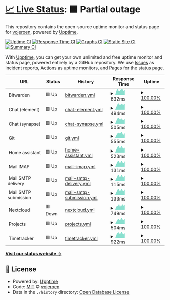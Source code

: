 # [📈 Live Status](https://vojeroen.github.io/uptime): <!--live status--> **🟧 Partial outage**

This repository contains the open-source uptime monitor and status page for [vojeroen](https://vojeroen.github.io/uptime), powered by [Upptime](https://github.com/upptime/upptime).

[![Uptime CI](https://github.com/vojeroen/uptime/workflows/Uptime%20CI/badge.svg)](https://github.com/vojeroen/uptime/actions?query=workflow%3A%22Uptime+CI%22)
[![Response Time CI](https://github.com/vojeroen/uptime/workflows/Response%20Time%20CI/badge.svg)](https://github.com/vojeroen/uptime/actions?query=workflow%3A%22Response+Time+CI%22)
[![Graphs CI](https://github.com/vojeroen/uptime/workflows/Graphs%20CI/badge.svg)](https://github.com/vojeroen/uptime/actions?query=workflow%3A%22Graphs+CI%22)
[![Static Site CI](https://github.com/vojeroen/uptime/workflows/Static%20Site%20CI/badge.svg)](https://github.com/vojeroen/uptime/actions?query=workflow%3A%22Static+Site+CI%22)
[![Summary CI](https://github.com/vojeroen/uptime/workflows/Summary%20CI/badge.svg)](https://github.com/vojeroen/uptime/actions?query=workflow%3A%22Summary+CI%22)

With [Upptime](https://upptime.js.org), you can get your own unlimited and free uptime monitor and status page, powered entirely by a GitHub repository. We use [Issues](https://github.com/vojeroen/uptime/issues) as incident reports, [Actions](https://github.com/vojeroen/uptime/actions) as uptime monitors, and [Pages](https://vojeroen.github.io/uptime) for the status page.

<!--start: status pages-->
<!-- This summary is generated by Upptime (https://github.com/upptime/upptime) -->
<!-- Do not edit this manually, your changes will be overwritten -->
<!-- prettier-ignore -->
| URL | Status | History | Response Time | Uptime |
| --- | ------ | ------- | ------------- | ------ |
| <img alt="" src="https://icons.duckduckgo.com/ip3/null.ico" height="13"> Bitwarden | 🟩 Up | [bitwarden.yml](https://github.com/vojeroen/uptime/commits/HEAD/history/bitwarden.yml) | <details><summary><img alt="Response time graph" src="./graphs/bitwarden/response-time-week.png" height="20"> 632ms</summary><br><a href="https://vojeroen.github.io/uptime/history/bitwarden"><img alt="Response time 627" src="https://img.shields.io/endpoint?url=https%3A%2F%2Fraw.githubusercontent.com%2Fvojeroen%2Fuptime%2FHEAD%2Fapi%2Fbitwarden%2Fresponse-time.json"></a><br><a href="https://vojeroen.github.io/uptime/history/bitwarden"><img alt="24-hour response time 679" src="https://img.shields.io/endpoint?url=https%3A%2F%2Fraw.githubusercontent.com%2Fvojeroen%2Fuptime%2FHEAD%2Fapi%2Fbitwarden%2Fresponse-time-day.json"></a><br><a href="https://vojeroen.github.io/uptime/history/bitwarden"><img alt="7-day response time 632" src="https://img.shields.io/endpoint?url=https%3A%2F%2Fraw.githubusercontent.com%2Fvojeroen%2Fuptime%2FHEAD%2Fapi%2Fbitwarden%2Fresponse-time-week.json"></a><br><a href="https://vojeroen.github.io/uptime/history/bitwarden"><img alt="30-day response time 634" src="https://img.shields.io/endpoint?url=https%3A%2F%2Fraw.githubusercontent.com%2Fvojeroen%2Fuptime%2FHEAD%2Fapi%2Fbitwarden%2Fresponse-time-month.json"></a><br><a href="https://vojeroen.github.io/uptime/history/bitwarden"><img alt="1-year response time 627" src="https://img.shields.io/endpoint?url=https%3A%2F%2Fraw.githubusercontent.com%2Fvojeroen%2Fuptime%2FHEAD%2Fapi%2Fbitwarden%2Fresponse-time-year.json"></a></details> | <details><summary><a href="https://vojeroen.github.io/uptime/history/bitwarden">100.00%</a></summary><a href="https://vojeroen.github.io/uptime/history/bitwarden"><img alt="All-time uptime 99.73%" src="https://img.shields.io/endpoint?url=https%3A%2F%2Fraw.githubusercontent.com%2Fvojeroen%2Fuptime%2FHEAD%2Fapi%2Fbitwarden%2Fuptime.json"></a><br><a href="https://vojeroen.github.io/uptime/history/bitwarden"><img alt="24-hour uptime 100.00%" src="https://img.shields.io/endpoint?url=https%3A%2F%2Fraw.githubusercontent.com%2Fvojeroen%2Fuptime%2FHEAD%2Fapi%2Fbitwarden%2Fuptime-day.json"></a><br><a href="https://vojeroen.github.io/uptime/history/bitwarden"><img alt="7-day uptime 100.00%" src="https://img.shields.io/endpoint?url=https%3A%2F%2Fraw.githubusercontent.com%2Fvojeroen%2Fuptime%2FHEAD%2Fapi%2Fbitwarden%2Fuptime-week.json"></a><br><a href="https://vojeroen.github.io/uptime/history/bitwarden"><img alt="30-day uptime 100.00%" src="https://img.shields.io/endpoint?url=https%3A%2F%2Fraw.githubusercontent.com%2Fvojeroen%2Fuptime%2FHEAD%2Fapi%2Fbitwarden%2Fuptime-month.json"></a><br><a href="https://vojeroen.github.io/uptime/history/bitwarden"><img alt="1-year uptime 99.73%" src="https://img.shields.io/endpoint?url=https%3A%2F%2Fraw.githubusercontent.com%2Fvojeroen%2Fuptime%2FHEAD%2Fapi%2Fbitwarden%2Fuptime-year.json"></a></details>
| <img alt="" src="https://icons.duckduckgo.com/ip3/null.ico" height="13"> Chat (element) | 🟩 Up | [chat-element.yml](https://github.com/vojeroen/uptime/commits/HEAD/history/chat-element.yml) | <details><summary><img alt="Response time graph" src="./graphs/chat-element/response-time-week.png" height="20"> 494ms</summary><br><a href="https://vojeroen.github.io/uptime/history/chat-element"><img alt="Response time 498" src="https://img.shields.io/endpoint?url=https%3A%2F%2Fraw.githubusercontent.com%2Fvojeroen%2Fuptime%2FHEAD%2Fapi%2Fchat-element%2Fresponse-time.json"></a><br><a href="https://vojeroen.github.io/uptime/history/chat-element"><img alt="24-hour response time 568" src="https://img.shields.io/endpoint?url=https%3A%2F%2Fraw.githubusercontent.com%2Fvojeroen%2Fuptime%2FHEAD%2Fapi%2Fchat-element%2Fresponse-time-day.json"></a><br><a href="https://vojeroen.github.io/uptime/history/chat-element"><img alt="7-day response time 494" src="https://img.shields.io/endpoint?url=https%3A%2F%2Fraw.githubusercontent.com%2Fvojeroen%2Fuptime%2FHEAD%2Fapi%2Fchat-element%2Fresponse-time-week.json"></a><br><a href="https://vojeroen.github.io/uptime/history/chat-element"><img alt="30-day response time 485" src="https://img.shields.io/endpoint?url=https%3A%2F%2Fraw.githubusercontent.com%2Fvojeroen%2Fuptime%2FHEAD%2Fapi%2Fchat-element%2Fresponse-time-month.json"></a><br><a href="https://vojeroen.github.io/uptime/history/chat-element"><img alt="1-year response time 498" src="https://img.shields.io/endpoint?url=https%3A%2F%2Fraw.githubusercontent.com%2Fvojeroen%2Fuptime%2FHEAD%2Fapi%2Fchat-element%2Fresponse-time-year.json"></a></details> | <details><summary><a href="https://vojeroen.github.io/uptime/history/chat-element">100.00%</a></summary><a href="https://vojeroen.github.io/uptime/history/chat-element"><img alt="All-time uptime 99.84%" src="https://img.shields.io/endpoint?url=https%3A%2F%2Fraw.githubusercontent.com%2Fvojeroen%2Fuptime%2FHEAD%2Fapi%2Fchat-element%2Fuptime.json"></a><br><a href="https://vojeroen.github.io/uptime/history/chat-element"><img alt="24-hour uptime 100.00%" src="https://img.shields.io/endpoint?url=https%3A%2F%2Fraw.githubusercontent.com%2Fvojeroen%2Fuptime%2FHEAD%2Fapi%2Fchat-element%2Fuptime-day.json"></a><br><a href="https://vojeroen.github.io/uptime/history/chat-element"><img alt="7-day uptime 100.00%" src="https://img.shields.io/endpoint?url=https%3A%2F%2Fraw.githubusercontent.com%2Fvojeroen%2Fuptime%2FHEAD%2Fapi%2Fchat-element%2Fuptime-week.json"></a><br><a href="https://vojeroen.github.io/uptime/history/chat-element"><img alt="30-day uptime 100.00%" src="https://img.shields.io/endpoint?url=https%3A%2F%2Fraw.githubusercontent.com%2Fvojeroen%2Fuptime%2FHEAD%2Fapi%2Fchat-element%2Fuptime-month.json"></a><br><a href="https://vojeroen.github.io/uptime/history/chat-element"><img alt="1-year uptime 99.84%" src="https://img.shields.io/endpoint?url=https%3A%2F%2Fraw.githubusercontent.com%2Fvojeroen%2Fuptime%2FHEAD%2Fapi%2Fchat-element%2Fuptime-year.json"></a></details>
| <img alt="" src="https://icons.duckduckgo.com/ip3/null.ico" height="13"> Chat (synapse) | 🟩 Up | [chat-synapse.yml](https://github.com/vojeroen/uptime/commits/HEAD/history/chat-synapse.yml) | <details><summary><img alt="Response time graph" src="./graphs/chat-synapse/response-time-week.png" height="20"> 505ms</summary><br><a href="https://vojeroen.github.io/uptime/history/chat-synapse"><img alt="Response time 479" src="https://img.shields.io/endpoint?url=https%3A%2F%2Fraw.githubusercontent.com%2Fvojeroen%2Fuptime%2FHEAD%2Fapi%2Fchat-synapse%2Fresponse-time.json"></a><br><a href="https://vojeroen.github.io/uptime/history/chat-synapse"><img alt="24-hour response time 528" src="https://img.shields.io/endpoint?url=https%3A%2F%2Fraw.githubusercontent.com%2Fvojeroen%2Fuptime%2FHEAD%2Fapi%2Fchat-synapse%2Fresponse-time-day.json"></a><br><a href="https://vojeroen.github.io/uptime/history/chat-synapse"><img alt="7-day response time 505" src="https://img.shields.io/endpoint?url=https%3A%2F%2Fraw.githubusercontent.com%2Fvojeroen%2Fuptime%2FHEAD%2Fapi%2Fchat-synapse%2Fresponse-time-week.json"></a><br><a href="https://vojeroen.github.io/uptime/history/chat-synapse"><img alt="30-day response time 492" src="https://img.shields.io/endpoint?url=https%3A%2F%2Fraw.githubusercontent.com%2Fvojeroen%2Fuptime%2FHEAD%2Fapi%2Fchat-synapse%2Fresponse-time-month.json"></a><br><a href="https://vojeroen.github.io/uptime/history/chat-synapse"><img alt="1-year response time 479" src="https://img.shields.io/endpoint?url=https%3A%2F%2Fraw.githubusercontent.com%2Fvojeroen%2Fuptime%2FHEAD%2Fapi%2Fchat-synapse%2Fresponse-time-year.json"></a></details> | <details><summary><a href="https://vojeroen.github.io/uptime/history/chat-synapse">100.00%</a></summary><a href="https://vojeroen.github.io/uptime/history/chat-synapse"><img alt="All-time uptime 99.84%" src="https://img.shields.io/endpoint?url=https%3A%2F%2Fraw.githubusercontent.com%2Fvojeroen%2Fuptime%2FHEAD%2Fapi%2Fchat-synapse%2Fuptime.json"></a><br><a href="https://vojeroen.github.io/uptime/history/chat-synapse"><img alt="24-hour uptime 100.00%" src="https://img.shields.io/endpoint?url=https%3A%2F%2Fraw.githubusercontent.com%2Fvojeroen%2Fuptime%2FHEAD%2Fapi%2Fchat-synapse%2Fuptime-day.json"></a><br><a href="https://vojeroen.github.io/uptime/history/chat-synapse"><img alt="7-day uptime 100.00%" src="https://img.shields.io/endpoint?url=https%3A%2F%2Fraw.githubusercontent.com%2Fvojeroen%2Fuptime%2FHEAD%2Fapi%2Fchat-synapse%2Fuptime-week.json"></a><br><a href="https://vojeroen.github.io/uptime/history/chat-synapse"><img alt="30-day uptime 100.00%" src="https://img.shields.io/endpoint?url=https%3A%2F%2Fraw.githubusercontent.com%2Fvojeroen%2Fuptime%2FHEAD%2Fapi%2Fchat-synapse%2Fuptime-month.json"></a><br><a href="https://vojeroen.github.io/uptime/history/chat-synapse"><img alt="1-year uptime 99.84%" src="https://img.shields.io/endpoint?url=https%3A%2F%2Fraw.githubusercontent.com%2Fvojeroen%2Fuptime%2FHEAD%2Fapi%2Fchat-synapse%2Fuptime-year.json"></a></details>
| <img alt="" src="https://icons.duckduckgo.com/ip3/null.ico" height="13"> Git | 🟩 Up | [git.yml](https://github.com/vojeroen/uptime/commits/HEAD/history/git.yml) | <details><summary><img alt="Response time graph" src="./graphs/git/response-time-week.png" height="20"> 555ms</summary><br><a href="https://vojeroen.github.io/uptime/history/git"><img alt="Response time 501" src="https://img.shields.io/endpoint?url=https%3A%2F%2Fraw.githubusercontent.com%2Fvojeroen%2Fuptime%2FHEAD%2Fapi%2Fgit%2Fresponse-time.json"></a><br><a href="https://vojeroen.github.io/uptime/history/git"><img alt="24-hour response time 580" src="https://img.shields.io/endpoint?url=https%3A%2F%2Fraw.githubusercontent.com%2Fvojeroen%2Fuptime%2FHEAD%2Fapi%2Fgit%2Fresponse-time-day.json"></a><br><a href="https://vojeroen.github.io/uptime/history/git"><img alt="7-day response time 555" src="https://img.shields.io/endpoint?url=https%3A%2F%2Fraw.githubusercontent.com%2Fvojeroen%2Fuptime%2FHEAD%2Fapi%2Fgit%2Fresponse-time-week.json"></a><br><a href="https://vojeroen.github.io/uptime/history/git"><img alt="30-day response time 495" src="https://img.shields.io/endpoint?url=https%3A%2F%2Fraw.githubusercontent.com%2Fvojeroen%2Fuptime%2FHEAD%2Fapi%2Fgit%2Fresponse-time-month.json"></a><br><a href="https://vojeroen.github.io/uptime/history/git"><img alt="1-year response time 501" src="https://img.shields.io/endpoint?url=https%3A%2F%2Fraw.githubusercontent.com%2Fvojeroen%2Fuptime%2FHEAD%2Fapi%2Fgit%2Fresponse-time-year.json"></a></details> | <details><summary><a href="https://vojeroen.github.io/uptime/history/git">100.00%</a></summary><a href="https://vojeroen.github.io/uptime/history/git"><img alt="All-time uptime 99.35%" src="https://img.shields.io/endpoint?url=https%3A%2F%2Fraw.githubusercontent.com%2Fvojeroen%2Fuptime%2FHEAD%2Fapi%2Fgit%2Fuptime.json"></a><br><a href="https://vojeroen.github.io/uptime/history/git"><img alt="24-hour uptime 100.00%" src="https://img.shields.io/endpoint?url=https%3A%2F%2Fraw.githubusercontent.com%2Fvojeroen%2Fuptime%2FHEAD%2Fapi%2Fgit%2Fuptime-day.json"></a><br><a href="https://vojeroen.github.io/uptime/history/git"><img alt="7-day uptime 100.00%" src="https://img.shields.io/endpoint?url=https%3A%2F%2Fraw.githubusercontent.com%2Fvojeroen%2Fuptime%2FHEAD%2Fapi%2Fgit%2Fuptime-week.json"></a><br><a href="https://vojeroen.github.io/uptime/history/git"><img alt="30-day uptime 100.00%" src="https://img.shields.io/endpoint?url=https%3A%2F%2Fraw.githubusercontent.com%2Fvojeroen%2Fuptime%2FHEAD%2Fapi%2Fgit%2Fuptime-month.json"></a><br><a href="https://vojeroen.github.io/uptime/history/git"><img alt="1-year uptime 99.35%" src="https://img.shields.io/endpoint?url=https%3A%2F%2Fraw.githubusercontent.com%2Fvojeroen%2Fuptime%2FHEAD%2Fapi%2Fgit%2Fuptime-year.json"></a></details>
| <img alt="" src="https://icons.duckduckgo.com/ip3/null.ico" height="13"> Home assistant | 🟩 Up | [home-assistant.yml](https://github.com/vojeroen/uptime/commits/HEAD/history/home-assistant.yml) | <details><summary><img alt="Response time graph" src="./graphs/home-assistant/response-time-week.png" height="20"> 523ms</summary><br><a href="https://vojeroen.github.io/uptime/history/home-assistant"><img alt="Response time 477" src="https://img.shields.io/endpoint?url=https%3A%2F%2Fraw.githubusercontent.com%2Fvojeroen%2Fuptime%2FHEAD%2Fapi%2Fhome-assistant%2Fresponse-time.json"></a><br><a href="https://vojeroen.github.io/uptime/history/home-assistant"><img alt="24-hour response time 507" src="https://img.shields.io/endpoint?url=https%3A%2F%2Fraw.githubusercontent.com%2Fvojeroen%2Fuptime%2FHEAD%2Fapi%2Fhome-assistant%2Fresponse-time-day.json"></a><br><a href="https://vojeroen.github.io/uptime/history/home-assistant"><img alt="7-day response time 523" src="https://img.shields.io/endpoint?url=https%3A%2F%2Fraw.githubusercontent.com%2Fvojeroen%2Fuptime%2FHEAD%2Fapi%2Fhome-assistant%2Fresponse-time-week.json"></a><br><a href="https://vojeroen.github.io/uptime/history/home-assistant"><img alt="30-day response time 493" src="https://img.shields.io/endpoint?url=https%3A%2F%2Fraw.githubusercontent.com%2Fvojeroen%2Fuptime%2FHEAD%2Fapi%2Fhome-assistant%2Fresponse-time-month.json"></a><br><a href="https://vojeroen.github.io/uptime/history/home-assistant"><img alt="1-year response time 477" src="https://img.shields.io/endpoint?url=https%3A%2F%2Fraw.githubusercontent.com%2Fvojeroen%2Fuptime%2FHEAD%2Fapi%2Fhome-assistant%2Fresponse-time-year.json"></a></details> | <details><summary><a href="https://vojeroen.github.io/uptime/history/home-assistant">100.00%</a></summary><a href="https://vojeroen.github.io/uptime/history/home-assistant"><img alt="All-time uptime 79.62%" src="https://img.shields.io/endpoint?url=https%3A%2F%2Fraw.githubusercontent.com%2Fvojeroen%2Fuptime%2FHEAD%2Fapi%2Fhome-assistant%2Fuptime.json"></a><br><a href="https://vojeroen.github.io/uptime/history/home-assistant"><img alt="24-hour uptime 100.00%" src="https://img.shields.io/endpoint?url=https%3A%2F%2Fraw.githubusercontent.com%2Fvojeroen%2Fuptime%2FHEAD%2Fapi%2Fhome-assistant%2Fuptime-day.json"></a><br><a href="https://vojeroen.github.io/uptime/history/home-assistant"><img alt="7-day uptime 100.00%" src="https://img.shields.io/endpoint?url=https%3A%2F%2Fraw.githubusercontent.com%2Fvojeroen%2Fuptime%2FHEAD%2Fapi%2Fhome-assistant%2Fuptime-week.json"></a><br><a href="https://vojeroen.github.io/uptime/history/home-assistant"><img alt="30-day uptime 100.00%" src="https://img.shields.io/endpoint?url=https%3A%2F%2Fraw.githubusercontent.com%2Fvojeroen%2Fuptime%2FHEAD%2Fapi%2Fhome-assistant%2Fuptime-month.json"></a><br><a href="https://vojeroen.github.io/uptime/history/home-assistant"><img alt="1-year uptime 79.62%" src="https://img.shields.io/endpoint?url=https%3A%2F%2Fraw.githubusercontent.com%2Fvojeroen%2Fuptime%2FHEAD%2Fapi%2Fhome-assistant%2Fuptime-year.json"></a></details>
| <img alt="" src="https://icons.duckduckgo.com/ip3/null.ico" height="13"> Mail IMAP | 🟩 Up | [mail-imap.yml](https://github.com/vojeroen/uptime/commits/HEAD/history/mail-imap.yml) | <details><summary><img alt="Response time graph" src="./graphs/mail-imap/response-time-week.png" height="20"> 131ms</summary><br><a href="https://vojeroen.github.io/uptime/history/mail-imap"><img alt="Response time 141" src="https://img.shields.io/endpoint?url=https%3A%2F%2Fraw.githubusercontent.com%2Fvojeroen%2Fuptime%2FHEAD%2Fapi%2Fmail-imap%2Fresponse-time.json"></a><br><a href="https://vojeroen.github.io/uptime/history/mail-imap"><img alt="24-hour response time 152" src="https://img.shields.io/endpoint?url=https%3A%2F%2Fraw.githubusercontent.com%2Fvojeroen%2Fuptime%2FHEAD%2Fapi%2Fmail-imap%2Fresponse-time-day.json"></a><br><a href="https://vojeroen.github.io/uptime/history/mail-imap"><img alt="7-day response time 131" src="https://img.shields.io/endpoint?url=https%3A%2F%2Fraw.githubusercontent.com%2Fvojeroen%2Fuptime%2FHEAD%2Fapi%2Fmail-imap%2Fresponse-time-week.json"></a><br><a href="https://vojeroen.github.io/uptime/history/mail-imap"><img alt="30-day response time 129" src="https://img.shields.io/endpoint?url=https%3A%2F%2Fraw.githubusercontent.com%2Fvojeroen%2Fuptime%2FHEAD%2Fapi%2Fmail-imap%2Fresponse-time-month.json"></a><br><a href="https://vojeroen.github.io/uptime/history/mail-imap"><img alt="1-year response time 141" src="https://img.shields.io/endpoint?url=https%3A%2F%2Fraw.githubusercontent.com%2Fvojeroen%2Fuptime%2FHEAD%2Fapi%2Fmail-imap%2Fresponse-time-year.json"></a></details> | <details><summary><a href="https://vojeroen.github.io/uptime/history/mail-imap">100.00%</a></summary><a href="https://vojeroen.github.io/uptime/history/mail-imap"><img alt="All-time uptime 99.88%" src="https://img.shields.io/endpoint?url=https%3A%2F%2Fraw.githubusercontent.com%2Fvojeroen%2Fuptime%2FHEAD%2Fapi%2Fmail-imap%2Fuptime.json"></a><br><a href="https://vojeroen.github.io/uptime/history/mail-imap"><img alt="24-hour uptime 100.00%" src="https://img.shields.io/endpoint?url=https%3A%2F%2Fraw.githubusercontent.com%2Fvojeroen%2Fuptime%2FHEAD%2Fapi%2Fmail-imap%2Fuptime-day.json"></a><br><a href="https://vojeroen.github.io/uptime/history/mail-imap"><img alt="7-day uptime 100.00%" src="https://img.shields.io/endpoint?url=https%3A%2F%2Fraw.githubusercontent.com%2Fvojeroen%2Fuptime%2FHEAD%2Fapi%2Fmail-imap%2Fuptime-week.json"></a><br><a href="https://vojeroen.github.io/uptime/history/mail-imap"><img alt="30-day uptime 100.00%" src="https://img.shields.io/endpoint?url=https%3A%2F%2Fraw.githubusercontent.com%2Fvojeroen%2Fuptime%2FHEAD%2Fapi%2Fmail-imap%2Fuptime-month.json"></a><br><a href="https://vojeroen.github.io/uptime/history/mail-imap"><img alt="1-year uptime 99.88%" src="https://img.shields.io/endpoint?url=https%3A%2F%2Fraw.githubusercontent.com%2Fvojeroen%2Fuptime%2FHEAD%2Fapi%2Fmail-imap%2Fuptime-year.json"></a></details>
| <img alt="" src="https://icons.duckduckgo.com/ip3/null.ico" height="13"> Mail SMTP delivery | 🟩 Up | [mail-smtp-delivery.yml](https://github.com/vojeroen/uptime/commits/HEAD/history/mail-smtp-delivery.yml) | <details><summary><img alt="Response time graph" src="./graphs/mail-smtp-delivery/response-time-week.png" height="20"> 115ms</summary><br><a href="https://vojeroen.github.io/uptime/history/mail-smtp-delivery"><img alt="Response time 125" src="https://img.shields.io/endpoint?url=https%3A%2F%2Fraw.githubusercontent.com%2Fvojeroen%2Fuptime%2FHEAD%2Fapi%2Fmail-smtp-delivery%2Fresponse-time.json"></a><br><a href="https://vojeroen.github.io/uptime/history/mail-smtp-delivery"><img alt="24-hour response time 131" src="https://img.shields.io/endpoint?url=https%3A%2F%2Fraw.githubusercontent.com%2Fvojeroen%2Fuptime%2FHEAD%2Fapi%2Fmail-smtp-delivery%2Fresponse-time-day.json"></a><br><a href="https://vojeroen.github.io/uptime/history/mail-smtp-delivery"><img alt="7-day response time 115" src="https://img.shields.io/endpoint?url=https%3A%2F%2Fraw.githubusercontent.com%2Fvojeroen%2Fuptime%2FHEAD%2Fapi%2Fmail-smtp-delivery%2Fresponse-time-week.json"></a><br><a href="https://vojeroen.github.io/uptime/history/mail-smtp-delivery"><img alt="30-day response time 111" src="https://img.shields.io/endpoint?url=https%3A%2F%2Fraw.githubusercontent.com%2Fvojeroen%2Fuptime%2FHEAD%2Fapi%2Fmail-smtp-delivery%2Fresponse-time-month.json"></a><br><a href="https://vojeroen.github.io/uptime/history/mail-smtp-delivery"><img alt="1-year response time 125" src="https://img.shields.io/endpoint?url=https%3A%2F%2Fraw.githubusercontent.com%2Fvojeroen%2Fuptime%2FHEAD%2Fapi%2Fmail-smtp-delivery%2Fresponse-time-year.json"></a></details> | <details><summary><a href="https://vojeroen.github.io/uptime/history/mail-smtp-delivery">100.00%</a></summary><a href="https://vojeroen.github.io/uptime/history/mail-smtp-delivery"><img alt="All-time uptime 100.00%" src="https://img.shields.io/endpoint?url=https%3A%2F%2Fraw.githubusercontent.com%2Fvojeroen%2Fuptime%2FHEAD%2Fapi%2Fmail-smtp-delivery%2Fuptime.json"></a><br><a href="https://vojeroen.github.io/uptime/history/mail-smtp-delivery"><img alt="24-hour uptime 100.00%" src="https://img.shields.io/endpoint?url=https%3A%2F%2Fraw.githubusercontent.com%2Fvojeroen%2Fuptime%2FHEAD%2Fapi%2Fmail-smtp-delivery%2Fuptime-day.json"></a><br><a href="https://vojeroen.github.io/uptime/history/mail-smtp-delivery"><img alt="7-day uptime 100.00%" src="https://img.shields.io/endpoint?url=https%3A%2F%2Fraw.githubusercontent.com%2Fvojeroen%2Fuptime%2FHEAD%2Fapi%2Fmail-smtp-delivery%2Fuptime-week.json"></a><br><a href="https://vojeroen.github.io/uptime/history/mail-smtp-delivery"><img alt="30-day uptime 100.00%" src="https://img.shields.io/endpoint?url=https%3A%2F%2Fraw.githubusercontent.com%2Fvojeroen%2Fuptime%2FHEAD%2Fapi%2Fmail-smtp-delivery%2Fuptime-month.json"></a><br><a href="https://vojeroen.github.io/uptime/history/mail-smtp-delivery"><img alt="1-year uptime 100.00%" src="https://img.shields.io/endpoint?url=https%3A%2F%2Fraw.githubusercontent.com%2Fvojeroen%2Fuptime%2FHEAD%2Fapi%2Fmail-smtp-delivery%2Fuptime-year.json"></a></details>
| <img alt="" src="https://icons.duckduckgo.com/ip3/null.ico" height="13"> Mail SMTP submission | 🟩 Up | [mail-smtp-submission.yml](https://github.com/vojeroen/uptime/commits/HEAD/history/mail-smtp-submission.yml) | <details><summary><img alt="Response time graph" src="./graphs/mail-smtp-submission/response-time-week.png" height="20"> 133ms</summary><br><a href="https://vojeroen.github.io/uptime/history/mail-smtp-submission"><img alt="Response time 137" src="https://img.shields.io/endpoint?url=https%3A%2F%2Fraw.githubusercontent.com%2Fvojeroen%2Fuptime%2FHEAD%2Fapi%2Fmail-smtp-submission%2Fresponse-time.json"></a><br><a href="https://vojeroen.github.io/uptime/history/mail-smtp-submission"><img alt="24-hour response time 152" src="https://img.shields.io/endpoint?url=https%3A%2F%2Fraw.githubusercontent.com%2Fvojeroen%2Fuptime%2FHEAD%2Fapi%2Fmail-smtp-submission%2Fresponse-time-day.json"></a><br><a href="https://vojeroen.github.io/uptime/history/mail-smtp-submission"><img alt="7-day response time 133" src="https://img.shields.io/endpoint?url=https%3A%2F%2Fraw.githubusercontent.com%2Fvojeroen%2Fuptime%2FHEAD%2Fapi%2Fmail-smtp-submission%2Fresponse-time-week.json"></a><br><a href="https://vojeroen.github.io/uptime/history/mail-smtp-submission"><img alt="30-day response time 129" src="https://img.shields.io/endpoint?url=https%3A%2F%2Fraw.githubusercontent.com%2Fvojeroen%2Fuptime%2FHEAD%2Fapi%2Fmail-smtp-submission%2Fresponse-time-month.json"></a><br><a href="https://vojeroen.github.io/uptime/history/mail-smtp-submission"><img alt="1-year response time 137" src="https://img.shields.io/endpoint?url=https%3A%2F%2Fraw.githubusercontent.com%2Fvojeroen%2Fuptime%2FHEAD%2Fapi%2Fmail-smtp-submission%2Fresponse-time-year.json"></a></details> | <details><summary><a href="https://vojeroen.github.io/uptime/history/mail-smtp-submission">100.00%</a></summary><a href="https://vojeroen.github.io/uptime/history/mail-smtp-submission"><img alt="All-time uptime 99.88%" src="https://img.shields.io/endpoint?url=https%3A%2F%2Fraw.githubusercontent.com%2Fvojeroen%2Fuptime%2FHEAD%2Fapi%2Fmail-smtp-submission%2Fuptime.json"></a><br><a href="https://vojeroen.github.io/uptime/history/mail-smtp-submission"><img alt="24-hour uptime 100.00%" src="https://img.shields.io/endpoint?url=https%3A%2F%2Fraw.githubusercontent.com%2Fvojeroen%2Fuptime%2FHEAD%2Fapi%2Fmail-smtp-submission%2Fuptime-day.json"></a><br><a href="https://vojeroen.github.io/uptime/history/mail-smtp-submission"><img alt="7-day uptime 100.00%" src="https://img.shields.io/endpoint?url=https%3A%2F%2Fraw.githubusercontent.com%2Fvojeroen%2Fuptime%2FHEAD%2Fapi%2Fmail-smtp-submission%2Fuptime-week.json"></a><br><a href="https://vojeroen.github.io/uptime/history/mail-smtp-submission"><img alt="30-day uptime 100.00%" src="https://img.shields.io/endpoint?url=https%3A%2F%2Fraw.githubusercontent.com%2Fvojeroen%2Fuptime%2FHEAD%2Fapi%2Fmail-smtp-submission%2Fuptime-month.json"></a><br><a href="https://vojeroen.github.io/uptime/history/mail-smtp-submission"><img alt="1-year uptime 99.88%" src="https://img.shields.io/endpoint?url=https%3A%2F%2Fraw.githubusercontent.com%2Fvojeroen%2Fuptime%2FHEAD%2Fapi%2Fmail-smtp-submission%2Fuptime-year.json"></a></details>
| <img alt="" src="https://icons.duckduckgo.com/ip3/null.ico" height="13"> Nextcloud | 🟥 Down | [nextcloud.yml](https://github.com/vojeroen/uptime/commits/HEAD/history/nextcloud.yml) | <details><summary><img alt="Response time graph" src="./graphs/nextcloud/response-time-week.png" height="20"> 749ms</summary><br><a href="https://vojeroen.github.io/uptime/history/nextcloud"><img alt="Response time 771" src="https://img.shields.io/endpoint?url=https%3A%2F%2Fraw.githubusercontent.com%2Fvojeroen%2Fuptime%2FHEAD%2Fapi%2Fnextcloud%2Fresponse-time.json"></a><br><a href="https://vojeroen.github.io/uptime/history/nextcloud"><img alt="24-hour response time 713" src="https://img.shields.io/endpoint?url=https%3A%2F%2Fraw.githubusercontent.com%2Fvojeroen%2Fuptime%2FHEAD%2Fapi%2Fnextcloud%2Fresponse-time-day.json"></a><br><a href="https://vojeroen.github.io/uptime/history/nextcloud"><img alt="7-day response time 749" src="https://img.shields.io/endpoint?url=https%3A%2F%2Fraw.githubusercontent.com%2Fvojeroen%2Fuptime%2FHEAD%2Fapi%2Fnextcloud%2Fresponse-time-week.json"></a><br><a href="https://vojeroen.github.io/uptime/history/nextcloud"><img alt="30-day response time 799" src="https://img.shields.io/endpoint?url=https%3A%2F%2Fraw.githubusercontent.com%2Fvojeroen%2Fuptime%2FHEAD%2Fapi%2Fnextcloud%2Fresponse-time-month.json"></a><br><a href="https://vojeroen.github.io/uptime/history/nextcloud"><img alt="1-year response time 771" src="https://img.shields.io/endpoint?url=https%3A%2F%2Fraw.githubusercontent.com%2Fvojeroen%2Fuptime%2FHEAD%2Fapi%2Fnextcloud%2Fresponse-time-year.json"></a></details> | <details><summary><a href="https://vojeroen.github.io/uptime/history/nextcloud">100.00%</a></summary><a href="https://vojeroen.github.io/uptime/history/nextcloud"><img alt="All-time uptime 99.84%" src="https://img.shields.io/endpoint?url=https%3A%2F%2Fraw.githubusercontent.com%2Fvojeroen%2Fuptime%2FHEAD%2Fapi%2Fnextcloud%2Fuptime.json"></a><br><a href="https://vojeroen.github.io/uptime/history/nextcloud"><img alt="24-hour uptime 100.00%" src="https://img.shields.io/endpoint?url=https%3A%2F%2Fraw.githubusercontent.com%2Fvojeroen%2Fuptime%2FHEAD%2Fapi%2Fnextcloud%2Fuptime-day.json"></a><br><a href="https://vojeroen.github.io/uptime/history/nextcloud"><img alt="7-day uptime 100.00%" src="https://img.shields.io/endpoint?url=https%3A%2F%2Fraw.githubusercontent.com%2Fvojeroen%2Fuptime%2FHEAD%2Fapi%2Fnextcloud%2Fuptime-week.json"></a><br><a href="https://vojeroen.github.io/uptime/history/nextcloud"><img alt="30-day uptime 100.00%" src="https://img.shields.io/endpoint?url=https%3A%2F%2Fraw.githubusercontent.com%2Fvojeroen%2Fuptime%2FHEAD%2Fapi%2Fnextcloud%2Fuptime-month.json"></a><br><a href="https://vojeroen.github.io/uptime/history/nextcloud"><img alt="1-year uptime 99.84%" src="https://img.shields.io/endpoint?url=https%3A%2F%2Fraw.githubusercontent.com%2Fvojeroen%2Fuptime%2FHEAD%2Fapi%2Fnextcloud%2Fuptime-year.json"></a></details>
| <img alt="" src="https://icons.duckduckgo.com/ip3/null.ico" height="13"> Projects | 🟩 Up | [projects.yml](https://github.com/vojeroen/uptime/commits/HEAD/history/projects.yml) | <details><summary><img alt="Response time graph" src="./graphs/projects/response-time-week.png" height="20"> 504ms</summary><br><a href="https://vojeroen.github.io/uptime/history/projects"><img alt="Response time 481" src="https://img.shields.io/endpoint?url=https%3A%2F%2Fraw.githubusercontent.com%2Fvojeroen%2Fuptime%2FHEAD%2Fapi%2Fprojects%2Fresponse-time.json"></a><br><a href="https://vojeroen.github.io/uptime/history/projects"><img alt="24-hour response time 580" src="https://img.shields.io/endpoint?url=https%3A%2F%2Fraw.githubusercontent.com%2Fvojeroen%2Fuptime%2FHEAD%2Fapi%2Fprojects%2Fresponse-time-day.json"></a><br><a href="https://vojeroen.github.io/uptime/history/projects"><img alt="7-day response time 504" src="https://img.shields.io/endpoint?url=https%3A%2F%2Fraw.githubusercontent.com%2Fvojeroen%2Fuptime%2FHEAD%2Fapi%2Fprojects%2Fresponse-time-week.json"></a><br><a href="https://vojeroen.github.io/uptime/history/projects"><img alt="30-day response time 482" src="https://img.shields.io/endpoint?url=https%3A%2F%2Fraw.githubusercontent.com%2Fvojeroen%2Fuptime%2FHEAD%2Fapi%2Fprojects%2Fresponse-time-month.json"></a><br><a href="https://vojeroen.github.io/uptime/history/projects"><img alt="1-year response time 481" src="https://img.shields.io/endpoint?url=https%3A%2F%2Fraw.githubusercontent.com%2Fvojeroen%2Fuptime%2FHEAD%2Fapi%2Fprojects%2Fresponse-time-year.json"></a></details> | <details><summary><a href="https://vojeroen.github.io/uptime/history/projects">100.00%</a></summary><a href="https://vojeroen.github.io/uptime/history/projects"><img alt="All-time uptime 99.82%" src="https://img.shields.io/endpoint?url=https%3A%2F%2Fraw.githubusercontent.com%2Fvojeroen%2Fuptime%2FHEAD%2Fapi%2Fprojects%2Fuptime.json"></a><br><a href="https://vojeroen.github.io/uptime/history/projects"><img alt="24-hour uptime 100.00%" src="https://img.shields.io/endpoint?url=https%3A%2F%2Fraw.githubusercontent.com%2Fvojeroen%2Fuptime%2FHEAD%2Fapi%2Fprojects%2Fuptime-day.json"></a><br><a href="https://vojeroen.github.io/uptime/history/projects"><img alt="7-day uptime 100.00%" src="https://img.shields.io/endpoint?url=https%3A%2F%2Fraw.githubusercontent.com%2Fvojeroen%2Fuptime%2FHEAD%2Fapi%2Fprojects%2Fuptime-week.json"></a><br><a href="https://vojeroen.github.io/uptime/history/projects"><img alt="30-day uptime 100.00%" src="https://img.shields.io/endpoint?url=https%3A%2F%2Fraw.githubusercontent.com%2Fvojeroen%2Fuptime%2FHEAD%2Fapi%2Fprojects%2Fuptime-month.json"></a><br><a href="https://vojeroen.github.io/uptime/history/projects"><img alt="1-year uptime 99.82%" src="https://img.shields.io/endpoint?url=https%3A%2F%2Fraw.githubusercontent.com%2Fvojeroen%2Fuptime%2FHEAD%2Fapi%2Fprojects%2Fuptime-year.json"></a></details>
| <img alt="" src="https://icons.duckduckgo.com/ip3/null.ico" height="13"> Timetracker | 🟩 Up | [timetracker.yml](https://github.com/vojeroen/uptime/commits/HEAD/history/timetracker.yml) | <details><summary><img alt="Response time graph" src="./graphs/timetracker/response-time-week.png" height="20"> 922ms</summary><br><a href="https://vojeroen.github.io/uptime/history/timetracker"><img alt="Response time 860" src="https://img.shields.io/endpoint?url=https%3A%2F%2Fraw.githubusercontent.com%2Fvojeroen%2Fuptime%2FHEAD%2Fapi%2Ftimetracker%2Fresponse-time.json"></a><br><a href="https://vojeroen.github.io/uptime/history/timetracker"><img alt="24-hour response time 939" src="https://img.shields.io/endpoint?url=https%3A%2F%2Fraw.githubusercontent.com%2Fvojeroen%2Fuptime%2FHEAD%2Fapi%2Ftimetracker%2Fresponse-time-day.json"></a><br><a href="https://vojeroen.github.io/uptime/history/timetracker"><img alt="7-day response time 922" src="https://img.shields.io/endpoint?url=https%3A%2F%2Fraw.githubusercontent.com%2Fvojeroen%2Fuptime%2FHEAD%2Fapi%2Ftimetracker%2Fresponse-time-week.json"></a><br><a href="https://vojeroen.github.io/uptime/history/timetracker"><img alt="30-day response time 905" src="https://img.shields.io/endpoint?url=https%3A%2F%2Fraw.githubusercontent.com%2Fvojeroen%2Fuptime%2FHEAD%2Fapi%2Ftimetracker%2Fresponse-time-month.json"></a><br><a href="https://vojeroen.github.io/uptime/history/timetracker"><img alt="1-year response time 860" src="https://img.shields.io/endpoint?url=https%3A%2F%2Fraw.githubusercontent.com%2Fvojeroen%2Fuptime%2FHEAD%2Fapi%2Ftimetracker%2Fresponse-time-year.json"></a></details> | <details><summary><a href="https://vojeroen.github.io/uptime/history/timetracker">100.00%</a></summary><a href="https://vojeroen.github.io/uptime/history/timetracker"><img alt="All-time uptime 99.82%" src="https://img.shields.io/endpoint?url=https%3A%2F%2Fraw.githubusercontent.com%2Fvojeroen%2Fuptime%2FHEAD%2Fapi%2Ftimetracker%2Fuptime.json"></a><br><a href="https://vojeroen.github.io/uptime/history/timetracker"><img alt="24-hour uptime 100.00%" src="https://img.shields.io/endpoint?url=https%3A%2F%2Fraw.githubusercontent.com%2Fvojeroen%2Fuptime%2FHEAD%2Fapi%2Ftimetracker%2Fuptime-day.json"></a><br><a href="https://vojeroen.github.io/uptime/history/timetracker"><img alt="7-day uptime 100.00%" src="https://img.shields.io/endpoint?url=https%3A%2F%2Fraw.githubusercontent.com%2Fvojeroen%2Fuptime%2FHEAD%2Fapi%2Ftimetracker%2Fuptime-week.json"></a><br><a href="https://vojeroen.github.io/uptime/history/timetracker"><img alt="30-day uptime 100.00%" src="https://img.shields.io/endpoint?url=https%3A%2F%2Fraw.githubusercontent.com%2Fvojeroen%2Fuptime%2FHEAD%2Fapi%2Ftimetracker%2Fuptime-month.json"></a><br><a href="https://vojeroen.github.io/uptime/history/timetracker"><img alt="1-year uptime 99.82%" src="https://img.shields.io/endpoint?url=https%3A%2F%2Fraw.githubusercontent.com%2Fvojeroen%2Fuptime%2FHEAD%2Fapi%2Ftimetracker%2Fuptime-year.json"></a></details>

<!--end: status pages-->

[**Visit our status website →**](https://vojeroen.github.io/uptime)

## 📄 License

- Powered by: [Upptime](https://github.com/upptime/upptime)
- Code: [MIT](./LICENSE) © [vojeroen](https://vojeroen.github.io/uptime)
- Data in the `./history` directory: [Open Database License](https://opendatacommons.org/licenses/odbl/1-0/)
